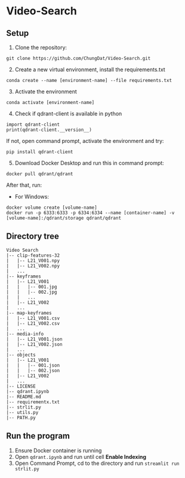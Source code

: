 # Video-Search

## Setup

1. Clone the repository:
```
git clone https://github.com/ChungDat/Video-Search.git
```
2. Create a new virtual environment, install the requirements.txt
```
conda create --name [environment-name] --file requirements.txt
```
3. Activate the environment
```
conda activate [environment-name]
```
4. Check if qdrant-client is available in python
```
import qdrant-client
print(qdrant-client.__version__)
```
If not, open command prompt, activate the environment and try:
```
pip install qdrant-client
```
5. Download Docker Desktop and run this in command prompt:
```
docker pull qdrant/qdrant
```
After that, run:

* For Windows:
```
docker volume create [volume-name]
docker run -p 6333:6333 -p 6334:6334 --name [container-name] -v [volume-name]:/qdrant/storage qdrant/qdrant
```

## Directory tree

```
Video Search
|-- clip-features-32
|   |-- L21_V001.npy
|   |-- L21_V002.npy
|   ...
|-- keyframes
|   |-- L21_V001
|   |   |-- 001.jpg
|   |   |-- 002.jpg
|   |   ...
|   |-- L21_V002
|   ...
|-- map-keyframes
|   |-- L21_V001.csv
|   |-- L21_V002.csv
|   ...
|-- media-info
|   |-- L21_V001.json
|   |-- L21_V002.json
|   ...
|-- objects
|   |-- L21_V001
|   |   |-- 001.json
|   |   |-- 002.json
|   |-- L21_V002
|   ...
|-- LICENSE
|-- qdrant.ipynb
|-- README.md
|-- requirementx.txt
|-- strlit.py
|-- utils.py
|-- PATH.py
```

## Run the program

1. Ensure Docker container is running
2. Open ```qdrant.ipynb``` and run until cell **Enable Indexing**
3. Open Command Prompt, cd to the directory and run ```streamlit run strlit.py```

